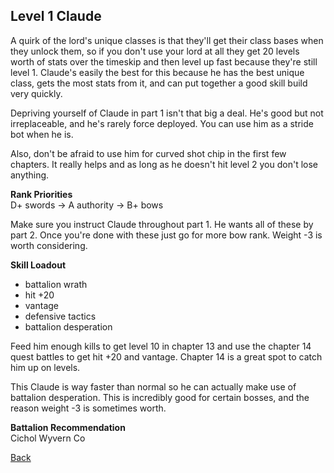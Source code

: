 ## Level 1 Claude

A quirk of the lord's unique classes is that they'll get their class bases when they unlock them, so if you don't use your lord at all they get 20 levels worth of stats 
over the timeskip and then level up fast because they're still level 1. Claude's easily the best for this because he has the best unique class, gets the most stats from 
it, and can put together a good skill build very quickly.

Depriving yourself of Claude in part 1 isn't that big a deal. He's good but not irreplaceable, and he's rarely force deployed. You can use him as a stride bot when he is.

Also, don't be afraid to use him for curved shot chip in the first few chapters. It really helps and as long as he doesn't hit level 2 you don't lose anything. 

__Rank Priorities__ <br>
D+ swords -> A authority -> B+ bows

Make sure you instruct Claude throughout part 1. He wants all of these by part 2. Once you're done with these just go for more bow rank. Weight -3 is worth considering.

__Skill Loadout__
- battalion wrath
- hit +20
- vantage
- defensive tactics
- battalion desperation

Feed him enough kills to get level 10 in chapter 13 and use the chapter 14 quest battles to get hit +20 and vantage. Chapter 14 is a great spot to catch him up on levels.

This Claude is way faster than normal so he can actually make use of battalion desperation. This is incredibly good for certain bosses, and the reason weight -3 is 
sometimes worth.

__Battalion Recommendation__ <br>
Cichol Wyvern Co

[Back](https://rocdoc2.github.io/fe3h-discord-builds/Claude.html)
